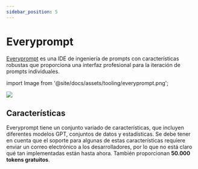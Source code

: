 ```yaml
---
sidebar_position: 5
---
```


# Everyprompt 

[Everyprompt](https://www.everyprompt.com) es una IDE de ingeniería de prompts con características robustas 
que proporciona una interfaz profesional para la iteración de prompts individuales.

import Image from '@site/docs/assets/tooling/everyprompt.png';

<div style={{textAlign: 'center'}}>
  <img src={Image} style={{width: "750px"}} />
</div>

## Características

Everyprompt tiene un conjunto variado de características, que incluyen diferentes modelos GPT, conjuntos de datos y estadísticas. 
Se debe tener en cuenta que el soporte para algunas de estas características requiere enviar un correo electrónico a los desarrolladores, 
por lo que no está claro qué tan implementadas están hasta ahora. También proporcionan **50.000 tokens gratuitos**.